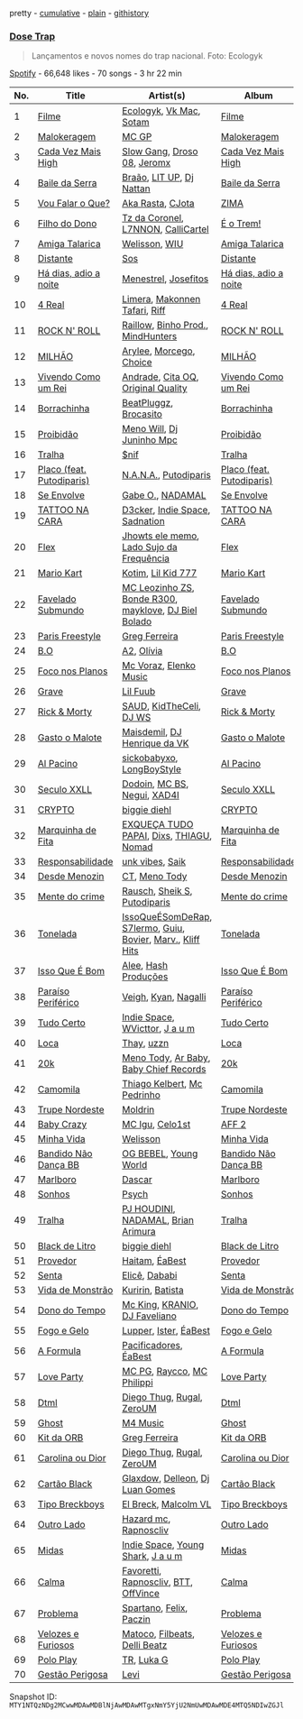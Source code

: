 pretty - [cumulative](/playlists/cumulative/37i9dQZF1DWWlW7KLhEhCZ.md) - [plain](/playlists/plain/37i9dQZF1DWWlW7KLhEhCZ) - [githistory](https://github.githistory.xyz/mackorone/spotify-playlist-archive/blob/main/playlists/plain/37i9dQZF1DWWlW7KLhEhCZ)

### [Dose Trap](https://open.spotify.com/playlist/37i9dQZF1DWWlW7KLhEhCZ)

> Lançamentos e novos nomes do trap nacional\. Foto: Ecologyk

[Spotify](https://open.spotify.com/user/spotify) - 66,648 likes - 70 songs - 3 hr 22 min

| No. | Title | Artist(s) | Album | Length |
|---|---|---|---|---|
| 1 | [Filme](https://open.spotify.com/track/469BpZk4BQgk07sYZIb015) | [Ecologyk](https://open.spotify.com/artist/1mohmQWtxDNZcBGkfxG4eW), [Vk Mac](https://open.spotify.com/artist/62T0up856eHZQ8BE6V6fJs), [Sotam](https://open.spotify.com/artist/0xKbHuoAoxvPu5uGax4d9l) | [Filme](https://open.spotify.com/album/4nmpVIdfq68o2isLOiWBua) | 3:15 |
| 2 | [Malokeragem](https://open.spotify.com/track/4xdMBPkevffdDNHv1VsiQo) | [MC GP](https://open.spotify.com/artist/5s27i7oqhNWIcE4HeoVdq0) | [Malokeragem](https://open.spotify.com/album/7AJ5F18Xp1EWst3lLu6eeR) | 2:53 |
| 3 | [Cada Vez Mais High](https://open.spotify.com/track/0eYNaqwlF2QfhKNTgvTsz7) | [Slow Gang](https://open.spotify.com/artist/7yeB6oM65lMbOBhPsu5fzq), [Droso 08](https://open.spotify.com/artist/6ldzMYF94YeCpiQuRFyJpw), [Jeromx](https://open.spotify.com/artist/1JsO6jl39B2T5atgizV44y) | [Cada Vez Mais High](https://open.spotify.com/album/7FCHFePNCMgNYNL4XjiLL5) | 3:21 |
| 4 | [Baile da Serra](https://open.spotify.com/track/45VwwcqkVl61khE9JT2OxK) | [Braão](https://open.spotify.com/artist/0GGDntDaQgJVknzJlXD1Nd), [LIT UP](https://open.spotify.com/artist/048eLqPGxqWk7PblwFmXgE), [Dj Nattan](https://open.spotify.com/artist/6IcnhoOZCRfWT8viBrredL) | [Baile da Serra](https://open.spotify.com/album/2Bb73208HjjXHHvwZpalGu) | 3:25 |
| 5 | [Vou Falar o Que?](https://open.spotify.com/track/532c5QACGW10DFZWyNaMKL) | [Aka Rasta](https://open.spotify.com/artist/1beK7BpUs2hTagfzLUb1HB), [CJota](https://open.spotify.com/artist/5qvphJwi72TG198xn5VVYH) | [ZIMA](https://open.spotify.com/album/2jTUSGIQ6bUClribNqzoTf) | 3:03 |
| 6 | [Filho do Dono](https://open.spotify.com/track/40TTpkt2jMUr9wDeZPcQD6) | [Tz da Coronel](https://open.spotify.com/artist/3lIU3RoZiHen1QXAQ3KQ9e), [L7NNON](https://open.spotify.com/artist/0JjPiLQNgAFaEkwoy56B1C), [CalliCartel](https://open.spotify.com/artist/0s5MMDYKWYf4XksClf5Oiq) | [É o Trem!](https://open.spotify.com/album/0D14aOyRKsQkrFVrB5idpx) | 3:32 |
| 7 | [Amiga Talarica](https://open.spotify.com/track/0pCCkETY2IGljqYFvFESZR) | [Welisson](https://open.spotify.com/artist/0a7FE3vf12P5MRkp6eYwBQ), [WIU](https://open.spotify.com/artist/3MrDVzg7ZXaYMyQmbDInr7) | [Amiga Talarica](https://open.spotify.com/album/68jNSLVXPmcN1lCDXxbw6b) | 3:24 |
| 8 | [Distante](https://open.spotify.com/track/2fg1guOKTbWgXVYbKuNvHT) | [Sos](https://open.spotify.com/artist/01y0qj3pkC0Fw07YLnKsvK) | [Distante](https://open.spotify.com/album/2Q1xkwzOeAWQ8G6V19cS34) | 3:23 |
| 9 | [Há dias, adio a noite](https://open.spotify.com/track/2dt1UCar9tTqOYFjkh4d7a) | [Menestrel](https://open.spotify.com/artist/4eQ4RMjplRznwHA1UBNnXT), [Josefitos](https://open.spotify.com/artist/0rRzdH6o0LFnBMo2BX3pxw) | [Há dias, adio a noite](https://open.spotify.com/album/3XiVNKu1VNkFNlkaad1eB2) | 3:52 |
| 10 | [4 Real](https://open.spotify.com/track/5zJQWY0aWwNkUWLXXfJulA) | [Limera](https://open.spotify.com/artist/32aiEjeXmvipOPMb2iPvnt), [Makonnen Tafari](https://open.spotify.com/artist/5pCLuiabkZX959HejLUmW6), [Riff](https://open.spotify.com/artist/3hVaXZ6pyvforJCQD78BmH) | [4 Real](https://open.spotify.com/album/4LJGOS2XY0MtUTtZa0RwNx) | 2:30 |
| 11 | [ROCK N' ROLL](https://open.spotify.com/track/7nWHlTRlnQTHpVgxXvLAlZ) | [Raillow](https://open.spotify.com/artist/0sidBbuq2OCR7mtHiSIfCN), [Binho Prod.](https://open.spotify.com/artist/0YQyA470cJf63Ixu4E2mcW), [MindHunters](https://open.spotify.com/artist/0QRlMdCWxBYvMrUJT9R8Rj) | [ROCK N' ROLL](https://open.spotify.com/album/4RSR5P1bbdFhaR2SDDCqjW) | 3:01 |
| 12 | [MILHÃO](https://open.spotify.com/track/2VHnX3S0s5SQMSxZ9XI3Ho) | [Arylee](https://open.spotify.com/artist/6HuBVS50T7QSKqtXDSFbB9), [Morcego](https://open.spotify.com/artist/5CEDufbycfPy95Z6lyZC81), [Choice](https://open.spotify.com/artist/4kqedTxyE5EDJWLLplYXpu) | [MILHÃO](https://open.spotify.com/album/1Spq0JuJCNe4LhsCuslywf) | 3:42 |
| 13 | [Vivendo Como um Rei](https://open.spotify.com/track/4ZcBQ1jwmbhQ8ZcKskHceW) | [Andrade](https://open.spotify.com/artist/2R5AqLTQob9ojaJVg26TDQ), [Cita OQ](https://open.spotify.com/artist/2oJc2xV0N5Po2NFbWE3zXh), [Original Quality](https://open.spotify.com/artist/5ZTnWo7IY6rdIxm6aTSR84) | [Vivendo Como um Rei](https://open.spotify.com/album/1wT5lhUa92OMIXapEpaks0) | 2:37 |
| 14 | [Borrachinha](https://open.spotify.com/track/5cUAuwzF3woiG1dAsYYdwi) | [BeatPluggz](https://open.spotify.com/artist/0wHboqmIsYi3aMWbo658NO), [Brocasito](https://open.spotify.com/artist/6ixe2JpfacOq9BvkwQ9rXM) | [Borrachinha](https://open.spotify.com/album/6kSDT5F9LfEoQ431GWC9Jc) | 2:03 |
| 15 | [Proibidão](https://open.spotify.com/track/0tHrwWKfAHGWmJ38X5ta4q) | [Meno Will](https://open.spotify.com/artist/2WSCexbkl1P97BKo4FU2QE), [Dj Juninho Mpc](https://open.spotify.com/artist/7jFRtAYHwvVsYWZnv8AyyZ) | [Proibidão](https://open.spotify.com/album/5Usj6idcQVtU21T1KGgFsa) | 2:27 |
| 16 | [Tralha](https://open.spotify.com/track/7JXGcuv2CY9U6OBVCuSUyU) | [$nif](https://open.spotify.com/artist/63ZrK9TMmqROQh6geNQXsw) | [Tralha](https://open.spotify.com/album/4yeZ500YR28F9lZr9uTBQd) | 3:12 |
| 17 | [Placo \(feat\. Putodiparis\)](https://open.spotify.com/track/457MK81IVMIuYQWpJzFQgU) | [N.A.N.A.](https://open.spotify.com/artist/4W7msxIdip7RH18eBaToND), [Putodiparis](https://open.spotify.com/artist/6EovSgXkFoczi75DiOsn4b) | [Placo \(feat\. Putodiparis\)](https://open.spotify.com/album/6eUs5hQgQsnKdY14k66i2q) | 3:12 |
| 18 | [Se Envolve](https://open.spotify.com/track/5LiLgO6j2JCb9Yicoc6Skq) | [Gabe O.](https://open.spotify.com/artist/2MHy3p4PeBgsb7WMIftgpM), [NADAMAL](https://open.spotify.com/artist/3YVxmhkewoRHu8WFgWlCb7) | [Se Envolve](https://open.spotify.com/album/4RE5ghQqfnUDPDHuqb97ej) | 3:02 |
| 19 | [TATTOO NA CARA](https://open.spotify.com/track/4ke9xQw26WuGhrypXm5R7C) | [D3cker](https://open.spotify.com/artist/5YurNLeTXZ7DdkAuNDDZsx), [Indie Space](https://open.spotify.com/artist/0W1Rb8JlinMAExLtluwWxr), [Sadnation](https://open.spotify.com/artist/03eBztaT761cekpkMOZEDY) | [TATTOO NA CARA](https://open.spotify.com/album/5OaLYkm6vsgpxwkYbHLIRz) | 2:18 |
| 20 | [Flex](https://open.spotify.com/track/363x2t2ILnLexTJHcZkmro) | [Jhowts ele memo](https://open.spotify.com/artist/30vmHS41FzNdB5MNo8V4f8), [Lado Sujo da Frequência](https://open.spotify.com/artist/6aPW50hBX6ZLc5QTgor7Wh) | [Flex](https://open.spotify.com/album/2Wih6lE4gnllQqkAGx45Gj) | 2:07 |
| 21 | [Mario Kart](https://open.spotify.com/track/4e4aIydHhBdQmfDMkqfsv3) | [Kotim](https://open.spotify.com/artist/210Sy1oGhvPu929TKoSVcN), [Lil Kid 777](https://open.spotify.com/artist/6BMdcFB9reoqzrsCgvkUGq) | [Mario Kart](https://open.spotify.com/album/16Ntdd9rlMOzHi8CybCONz) | 2:24 |
| 22 | [Favelado Submundo](https://open.spotify.com/track/7CyLW5xojpNo8RHatkUkSD) | [MC Leozinho ZS](https://open.spotify.com/artist/6VyttZwyEMGBl90oGdKCB8), [Bonde R300](https://open.spotify.com/artist/5rhznZjKfSxtKVqB0JZtpC), [mayklove](https://open.spotify.com/artist/3ViPtN67C4po5HoqLgJy9m), [DJ Biel Bolado](https://open.spotify.com/artist/0lLBGuYoUPneOggSkvohlA) | [Favelado Submundo](https://open.spotify.com/album/2m9FjX0nSa1mDKn6ptSe9O) | 2:21 |
| 23 | [Paris Freestyle](https://open.spotify.com/track/4EXFwEHrLu96jUv7DU3QpB) | [Greg Ferreira](https://open.spotify.com/artist/2e8RAcYXYt5IStoaaQWcG8) | [Paris Freestyle](https://open.spotify.com/album/7gt8VhApO0EWExp2kEGIVE) | 2:33 |
| 24 | [B.O](https://open.spotify.com/track/3P5LT1wpHz8jAC9MDkRJei) | [A2](https://open.spotify.com/artist/39frOJcRmHQYo8QXgVbOG9), [Olívia](https://open.spotify.com/artist/2ujvd2c3fhWYQAzC9mT8UQ) | [B.O](https://open.spotify.com/album/4VWuoQ8w7QS9E2enXbx7px) | 3:12 |
| 25 | [Foco nos Planos](https://open.spotify.com/track/3UURnwE4VrS00wGs06Gd83) | [Mc Voraz](https://open.spotify.com/artist/5E7uLxW7PWsMkXpfm1xaUP), [Elenko Music](https://open.spotify.com/artist/6OAAuXhPzzofYSaiIGHasL) | [Foco nos Planos](https://open.spotify.com/album/5xyXp92RiGsi5DkR8dfOPm) | 2:08 |
| 26 | [Grave](https://open.spotify.com/track/1H0Wot0dupT6fKhWKRCXqJ) | [Lil Fuub](https://open.spotify.com/artist/47KYl2Wi5f5jmldU2F13An) | [Grave](https://open.spotify.com/album/7rfEf0bN3tlTUCtfzPph5k) | 2:23 |
| 27 | [Rick & Morty](https://open.spotify.com/track/6guI9LLej1Iyuz0Yc642Bx) | [SAUD](https://open.spotify.com/artist/3mEnrVgvvdrdoevIOxt6zY), [KidTheCeli](https://open.spotify.com/artist/5Ttnyhh9uNUv3JZBs1tQhH), [DJ WS](https://open.spotify.com/artist/0aLAHH17o5HqBboWoMuOjq) | [Rick & Morty](https://open.spotify.com/album/6IQRWGeCg19DIhAaafXlAX) | 2:20 |
| 28 | [Gasto o Malote](https://open.spotify.com/track/0MKTK3d6BR1s7m3r7jZTUQ) | [Maisdemil](https://open.spotify.com/artist/5tjuSTpoxFLDFOVY4vXEAJ), [DJ Henrique da VK](https://open.spotify.com/artist/6ac253D3NynjiNAjkkR2TJ) | [Gasto o Malote](https://open.spotify.com/album/2YZ7wr6rx4KeOtdMFxbb2B) | 3:28 |
| 29 | [Al Pacino](https://open.spotify.com/track/7FJbIWh8EztsUb0JoNtVjS) | [sickobabyxo](https://open.spotify.com/artist/5QFWsfryRsbn8O2ryBFsqL), [LongBoyStyle](https://open.spotify.com/artist/45UF6Pf7FIEmVZglU3Uf9S) | [Al Pacino](https://open.spotify.com/album/4F7jE2IG3m5thVY8vCq0Nv) | 1:16 |
| 30 | [Seculo XXLL](https://open.spotify.com/track/52jzpNegFcNqD9NOWSFCYT) | [Dodoin](https://open.spotify.com/artist/4I0iZ0003sCk7k5eHKzKh1), [MC BS](https://open.spotify.com/artist/2L9GMD8B7gW9F7pCYcNRNK), [Negui](https://open.spotify.com/artist/41tHkaiqLFDygLKhAwUTTv), [XAD4I](https://open.spotify.com/artist/6fVjQpvBwF48tFybuNcdbJ) | [Seculo XXLL](https://open.spotify.com/album/75YHvNuJx9cqiGOUZFvRRd) | 3:30 |
| 31 | [CRYPTO](https://open.spotify.com/track/4t6kVkBInnt9eBoyqnlNVg) | [biggie diehl](https://open.spotify.com/artist/4EEMmF8KqAKox5uogK8uhy) | [CRYPTO](https://open.spotify.com/album/0G8Ax5Pm1vC8Qb2lNznHQc) | 2:25 |
| 32 | [Marquinha de Fita](https://open.spotify.com/track/2LNt1KO6pgcQOI2wHrQwd5) | [EXQUEÇA TUDO PAPAI](https://open.spotify.com/artist/5jNs5i0CPbgCqc2ns08z3D), [Dixs](https://open.spotify.com/artist/7DE2jLxs8IOKN7dH5GQ82Q), [THIAGU](https://open.spotify.com/artist/7BhF1IwIYMSCkXMaNTv0Q5), [Nomad](https://open.spotify.com/artist/5bzfrgl0xfTFeSRD64a8Np) | [Marquinha de Fita](https://open.spotify.com/album/1YrLKdr7OMwosT2zdvGguh) | 2:42 |
| 33 | [Responsabilidade](https://open.spotify.com/track/6XNIp0e5J4FdPc40PrweX2) | [unk vibes](https://open.spotify.com/artist/3B3ZLe7qjMrnxalhkZ532q), [Saik](https://open.spotify.com/artist/7iuE46CfcOHz9oFxkcy8SH) | [Responsabilidade](https://open.spotify.com/album/6vEnK5zK9JPGS7Qz3aEq3C) | 2:12 |
| 34 | [Desde Menozin](https://open.spotify.com/track/1WDMnIsGgtvUEjG53VFLOG) | [CT](https://open.spotify.com/artist/3WxUgB4Yr20VbdbKaFyHkV), [Meno Tody](https://open.spotify.com/artist/2mNP0EIVZICxF8NJ46SG0L) | [Desde Menozin](https://open.spotify.com/album/6OOAejoSc1Dw6iLeEiwyc6) | 3:23 |
| 35 | [Mente do crime](https://open.spotify.com/track/07ZajNZ1AaD1qvOeHI1Vgu) | [Rausch](https://open.spotify.com/artist/5WV5P4B72pZn3DgYzV9Z9J), [Sheik S](https://open.spotify.com/artist/5sDqgvXRa1vqlQ80rJ6Gob), [Putodiparis](https://open.spotify.com/artist/6EovSgXkFoczi75DiOsn4b) | [Mente do crime](https://open.spotify.com/album/0FsTIzaOAMVbsVhnmk6TUy) | 3:04 |
| 36 | [Tonelada](https://open.spotify.com/track/3L6ubXrVpnxHLyhL8smMkX) | [IssoQueÉSomDeRap](https://open.spotify.com/artist/43DrL9cHm49HEwg85idE2c), [S7lermo](https://open.spotify.com/artist/5yu0eLdIxLm3LvTxqewqhm), [Guiu](https://open.spotify.com/artist/4Ll7ZvCVTwveULVP2Ze0px), [Bovier](https://open.spotify.com/artist/2wUJ1qq1GJ6V9jUeeINIyQ), [Marv.](https://open.spotify.com/artist/2ILWVafy9bA3EsuKqmUZOi), [Kliff Hits](https://open.spotify.com/artist/6gn6AnKY4Tln44F07ejudP) | [Tonelada](https://open.spotify.com/album/0oRDhjSaFLpeATZlQ4Upyq) | 3:45 |
| 37 | [Isso Que É Bom](https://open.spotify.com/track/2LUj933qs4IEFzSLLS9aJS) | [Alee](https://open.spotify.com/artist/6rk6Izp6o42fUdE0jRqAP4), [Hash Produções](https://open.spotify.com/artist/4BZ0ACrHCLropCpHJypPvV) | [Isso Que É Bom](https://open.spotify.com/album/5FtV4axHZhRLHjT33tpaMk) | 2:35 |
| 38 | [Paraíso Periférico](https://open.spotify.com/track/0piW8h3hjHkKfEJu6LzU7j) | [Veigh](https://open.spotify.com/artist/4YqwRbMLqGHRHLS1w2ZKse), [Kyan](https://open.spotify.com/artist/05qCf6M7E7AxizHVmrcPqh), [Nagalli](https://open.spotify.com/artist/6TPJK8tv3AKKSsw0lENTQk) | [Paraíso Periférico](https://open.spotify.com/album/1TQdoLB4Ys0i4qCw693kZR) | 2:51 |
| 39 | [Tudo Certo](https://open.spotify.com/track/4FXKfKXDfFaX540vpTHLlo) | [Indie Space](https://open.spotify.com/artist/0W1Rb8JlinMAExLtluwWxr), [WVicttor](https://open.spotify.com/artist/4czNp3alCTl7x8X2v0Yhr5), [J a u m](https://open.spotify.com/artist/1IyuVaJ5TMJ9GYJBYVu5Di) | [Tudo Certo](https://open.spotify.com/album/12EgWIyU52xIr2Du1h9kUx) | 2:42 |
| 40 | [Loca](https://open.spotify.com/track/1mAvVadIPJYyDh7RZnJnKF) | [Thay](https://open.spotify.com/artist/5ti1OcMAcsd8Eks24OLxhm), [uzzn](https://open.spotify.com/artist/67MmjOmWtHtGANmzJlnvAC) | [Loca](https://open.spotify.com/album/2YFGbfpRfsGyC2jqACzGpX) | 3:14 |
| 41 | [20k](https://open.spotify.com/track/5jQrHKl7ehUznLOjbqQMOl) | [Meno Tody](https://open.spotify.com/artist/2mNP0EIVZICxF8NJ46SG0L), [Ar Baby](https://open.spotify.com/artist/2AT3153fquK7QLZYfOLi9K), [Baby Chief Records](https://open.spotify.com/artist/1kytZpbYcSINavzrDrfpDd) | [20k](https://open.spotify.com/album/5Mg7iSImJ358j645v2jTKx) | 2:41 |
| 42 | [Camomila](https://open.spotify.com/track/5GA2k3zSZ8QcpA7U5mKefj) | [Thiago Kelbert](https://open.spotify.com/artist/22kCWlXVaiBMYozPgHQhZM), [Mc Pedrinho](https://open.spotify.com/artist/1etNnR2SdlelBQAICa2Q5m) | [Camomila](https://open.spotify.com/album/46ZFMknkTMreOd2ErKTo0W) | 3:23 |
| 43 | [Trupe Nordeste](https://open.spotify.com/track/3KXxLiE5I9D12WiTYpVnLc) | [Moldrin](https://open.spotify.com/artist/3r6zGJ8POTGaVYelmIc0jf) | [Trupe Nordeste](https://open.spotify.com/album/1gYgr02HPKJX4wsOVlBGpT) | 2:16 |
| 44 | [Baby Crazy](https://open.spotify.com/track/4vnndKSuCrTU2A1Zoy34kM) | [MC Igu](https://open.spotify.com/artist/5K854sjdzabwOy9KltU3Po), [Celo1st](https://open.spotify.com/artist/6RC5tRbakJ46EExHuPmxzK) | [AFF 2](https://open.spotify.com/album/5CJ0xydncC3hghAX0YXDFK) | 2:45 |
| 45 | [Minha Vida](https://open.spotify.com/track/2NIwJ0BXryqFfArHKCPiV1) | [Welisson](https://open.spotify.com/artist/0a7FE3vf12P5MRkp6eYwBQ) | [Minha Vida](https://open.spotify.com/album/6vituzkW1HmE4WTv8nqCpN) | 3:01 |
| 46 | [Bandido Não Dança BB](https://open.spotify.com/track/57WYicG97oHBu0uJgd6u38) | [OG BEBEL](https://open.spotify.com/artist/00DTlsaKlzH3JrAjgU61Ha), [Young World](https://open.spotify.com/artist/3xryEc7ue6lV1kr3dp5PXY) | [Bandido Não Dança BB](https://open.spotify.com/album/3DF7jgjk6GJP0zrAmp2HGu) | 2:13 |
| 47 | [Marlboro](https://open.spotify.com/track/6PSqBf9CgUhXmp87c78dSP) | [Dascar](https://open.spotify.com/artist/4xMLWhVR0oGEfR4jh6Bni6) | [Marlboro](https://open.spotify.com/album/0kOOqnjpRZSp3MWSntd3qd) | 3:24 |
| 48 | [Sonhos](https://open.spotify.com/track/7hFAchNP8a1AwrLsPqqVvf) | [Psych](https://open.spotify.com/artist/56cqVCO3vabMghliZvW9S1) | [Sonhos](https://open.spotify.com/album/75qLs9R0LxTeCYn0onmOgl) | 2:41 |
| 49 | [Tralha](https://open.spotify.com/track/7jImw7w9MBwdLiKktjLnhF) | [PJ HOUDINI](https://open.spotify.com/artist/3nfVTPYDnppERKGCRS4vim), [NADAMAL](https://open.spotify.com/artist/3YVxmhkewoRHu8WFgWlCb7), [Brian Arimura](https://open.spotify.com/artist/3564y3B882wmolbLQVDVzZ) | [Tralha](https://open.spotify.com/album/2vQJRbwYVrUjJB6NvpvXu0) | 2:30 |
| 50 | [Black de Litro](https://open.spotify.com/track/6kDhl1A22zVNvW9AQAmGu4) | [biggie diehl](https://open.spotify.com/artist/4EEMmF8KqAKox5uogK8uhy) | [Black de Litro](https://open.spotify.com/album/7z7Ubw7DnNvnh4FngrXup4) | 2:08 |
| 51 | [Provedor](https://open.spotify.com/track/1u7TK9k79vBRkfoYY4D7FN) | [Haitam](https://open.spotify.com/artist/3J0t4JNgTyjwqRaXo5pNlW), [ÉaBest](https://open.spotify.com/artist/7skt0YXuBGQZr4LGkyTShp) | [Provedor](https://open.spotify.com/album/0als1yPY1TlyEVRqTxQ2Er) | 3:06 |
| 52 | [Senta](https://open.spotify.com/track/7iIPFHWNQsPiefonUwoI3k) | [Elicê](https://open.spotify.com/artist/7IWi4NOiLz0JJ0qJhCYLN0), [Dababi](https://open.spotify.com/artist/54UvxZkNZlwt4Gm8JYMg0b) | [Senta](https://open.spotify.com/album/5AYk5IV25N14Qj4FUvxuYu) | 3:16 |
| 53 | [Vida de Monstrão](https://open.spotify.com/track/2RsjzV7yDdEsDSLoa1QZIP) | [Kuririn](https://open.spotify.com/artist/6R85n4akSmUKlnYZ2QnzmC), [Batista](https://open.spotify.com/artist/5P7LznAMG6vFpraIIoE3qp) | [Vida de Monstrão](https://open.spotify.com/album/26BZ117xBz1JYcK6q1HXLy) | 2:31 |
| 54 | [Dono do Tempo](https://open.spotify.com/track/1XEy922wlmhiOW1TQoW3BZ) | [Mc King](https://open.spotify.com/artist/1g2Y9BdMQmy2dp5oLbInjz), [KRANIO](https://open.spotify.com/artist/6J1S0t1vRR7f6wcTWh4Qql), [DJ Faveliano](https://open.spotify.com/artist/53SS1Ab7P1dG97hT8jwAKQ) | [Dono do Tempo](https://open.spotify.com/album/0t34IJmpRmUsiSbBwpTNg1) | 3:29 |
| 55 | [Fogo e Gelo](https://open.spotify.com/track/2je52ZKqo7N9aPKcsA51Hk) | [Lupper](https://open.spotify.com/artist/6xa7IcwSnl1KJSj4i7Om4Q), [Ister](https://open.spotify.com/artist/2jRQbOLfk3aOCfmWpplxNe), [ÉaBest](https://open.spotify.com/artist/7skt0YXuBGQZr4LGkyTShp) | [Fogo e Gelo](https://open.spotify.com/album/4Zx1rP91mQzZOGf3dQ5wtB) | 3:12 |
| 56 | [A Formula](https://open.spotify.com/track/3wsrYwkv6MkBS1tkntQCXV) | [Pacificadores](https://open.spotify.com/artist/2uwIwpXUSnFLDvw6tfiX43), [ÉaBest](https://open.spotify.com/artist/7skt0YXuBGQZr4LGkyTShp) | [A Formula](https://open.spotify.com/album/098pksTeqAzmPyDsG7mCmn) | 4:04 |
| 57 | [Love Party](https://open.spotify.com/track/76GSnZgg2YEYzBfpF9lEAw) | [MC PG](https://open.spotify.com/artist/2vl278iLkl20FIEnTRDQm8), [Raycco](https://open.spotify.com/artist/4EiUouIqWkYsbRy641SgAJ), [MC Philippi](https://open.spotify.com/artist/5LHHGHsyMO0L2AiwRRVbDL) | [Love Party](https://open.spotify.com/album/0zFu9HlCCbT88wfR4RV6aX) | 3:23 |
| 58 | [Dtml](https://open.spotify.com/track/5OLrCfwG3L1Xq24FDvIyUV) | [Diego Thug](https://open.spotify.com/artist/4XJyjyOJnsvtZEi5isgKSw), [Rugal](https://open.spotify.com/artist/2rI145bvCczreyC9mvk9hy), [ZeroUM](https://open.spotify.com/artist/6iMqvz6RouFq1o4IHJ7HVy) | [Dtml](https://open.spotify.com/album/2cIDEiDekBHyduSkY1UBVX) | 2:31 |
| 59 | [Ghost](https://open.spotify.com/track/3hgzY8QU9vfmYrMKSasPo2) | [M4 Music](https://open.spotify.com/artist/5LwBAQySQWohBYpVgbrOUV) | [Ghost](https://open.spotify.com/album/67yPDH9QDsj73AFCgvjPCm) | 3:31 |
| 60 | [Kit da ORB](https://open.spotify.com/track/2qM4CuUfQv1sIKmklUPBMR) | [Greg Ferreira](https://open.spotify.com/artist/2e8RAcYXYt5IStoaaQWcG8) | [Kit da ORB](https://open.spotify.com/album/7yppu7EzK4KAoMiGtaMFHc) | 2:43 |
| 61 | [Carolina ou Dior](https://open.spotify.com/track/4Kb9HVtgY4oD0ha8N62Zrt) | [Diego Thug](https://open.spotify.com/artist/4XJyjyOJnsvtZEi5isgKSw), [Rugal](https://open.spotify.com/artist/2rI145bvCczreyC9mvk9hy), [ZeroUM](https://open.spotify.com/artist/6iMqvz6RouFq1o4IHJ7HVy) | [Carolina ou Dior](https://open.spotify.com/album/3SAbAyQwy0bKafCkjSzQ9x) | 2:14 |
| 62 | [Cartão Black](https://open.spotify.com/track/3Y6Xp7qXQdCbJHeJYjRbES) | [Glaxdow](https://open.spotify.com/artist/3B9B025GMpqnlHUzkH06Z2), [Delleon](https://open.spotify.com/artist/5qfEsHuNWVkGs5diuRf5OK), [Dj Luan Gomes](https://open.spotify.com/artist/34kJWuUS4hNN1MkqiIG0dS) | [Cartão Black](https://open.spotify.com/album/1MOUavIlCKIz9VBSpIzoGO) | 3:43 |
| 63 | [Tipo Breckboys](https://open.spotify.com/track/4a1Y0ecjGwiiyjulY4bTVI) | [El Breck](https://open.spotify.com/artist/0xZFp9Fx8xZft7R6FMxbwO), [Malcolm VL](https://open.spotify.com/artist/6pJi8PaFlp6aNvOw3e0ONm) | [Tipo Breckboys](https://open.spotify.com/album/6eoqekxTbTrmKyfmNtndow) | 3:36 |
| 64 | [Outro Lado](https://open.spotify.com/track/5NKxhHHDOiTXzpVIjAY5C5) | [Hazard mc](https://open.spotify.com/artist/2bR76ywFDr51vWwnkD7S71), [Rapnoscliv](https://open.spotify.com/artist/4Y9cxjqPg4w6fZKlgfuUcZ) | [Outro Lado](https://open.spotify.com/album/2p2AFWViHOUFePZi3Ug94I) | 2:29 |
| 65 | [Midas](https://open.spotify.com/track/0Z9GyLkufsC07ut3oYoYzQ) | [Indie Space](https://open.spotify.com/artist/0W1Rb8JlinMAExLtluwWxr), [Young Shark](https://open.spotify.com/artist/2hSVx8KJaq0tt3P2eiYT8D), [J a u m](https://open.spotify.com/artist/1IyuVaJ5TMJ9GYJBYVu5Di) | [Midas](https://open.spotify.com/album/4NCVk7TXkHFnkRfk20bQ0U) | 2:45 |
| 66 | [Calma](https://open.spotify.com/track/33YsNmaKW6YaZj1T8LabAn) | [Favoretti](https://open.spotify.com/artist/0H338NbXB0S4DIeA7Jkxl7), [Rapnoscliv](https://open.spotify.com/artist/4Y9cxjqPg4w6fZKlgfuUcZ), [BTT](https://open.spotify.com/artist/1319bjx78Ow9zfgP3lsmzF), [OffVince](https://open.spotify.com/artist/3yU3J3JdBljsMrYIFTn62t) | [Calma](https://open.spotify.com/album/4UYFA2CsmhhUqSR2NFnGTy) | 2:21 |
| 67 | [Problema](https://open.spotify.com/track/0rOQ7wCFfXNwyWYqbtKKjb) | [Spartano](https://open.spotify.com/artist/5VkAxeOIPrz93DkfyhdHDL), [Felix](https://open.spotify.com/artist/3IC1ZhSDm04wMcWwl8bh06), [Paczin](https://open.spotify.com/artist/5jTwmL3W9w5DWeTUhSL4kS) | [Problema](https://open.spotify.com/album/3Frf8JZ3cinrSMaScM9e1e) | 3:13 |
| 68 | [Velozes e Furiosos](https://open.spotify.com/track/3B8w9xFc1vMrzgnTWflhWe) | [Matoco](https://open.spotify.com/artist/0P24tsiuTUInzOwbEM6LXG), [Filbeats](https://open.spotify.com/artist/0C1TQdWE8gSdIdZkyQhcdP), [Delli Beatz](https://open.spotify.com/artist/7EaQWxFZ0tJfoXylyF4dSn) | [Velozes e Furiosos](https://open.spotify.com/album/6ikjvD00QCucE5CiJj1vCc) | 2:27 |
| 69 | [Polo Play](https://open.spotify.com/track/6xgxly2TQ501NjZcrCshBD) | [TR](https://open.spotify.com/artist/2CotyFTVKWR1jJLPTrrjdu), [Luka G](https://open.spotify.com/artist/7C8aOOowROEiSZ9YfhFAg9) | [Polo Play](https://open.spotify.com/album/5FzodxlzOeoOapYbqYJz8J) | 2:40 |
| 70 | [Gestão Perigosa](https://open.spotify.com/track/2EngGk2WRKQ1GJwkw6tYmm) | [Levi](https://open.spotify.com/artist/0XYQf3kQubzm7Ztvmnukka) | [Gestão Perigosa](https://open.spotify.com/album/6ZMM9cDOSqjuXtW7FXkLQI) | 2:37 |

Snapshot ID: `MTY1NTQzNDg2MCwwMDAwMDBlNjAwMDAwMTgxNmY5YjU2NmUwMDAwMDE4MTQ5NDIwZGJl`
